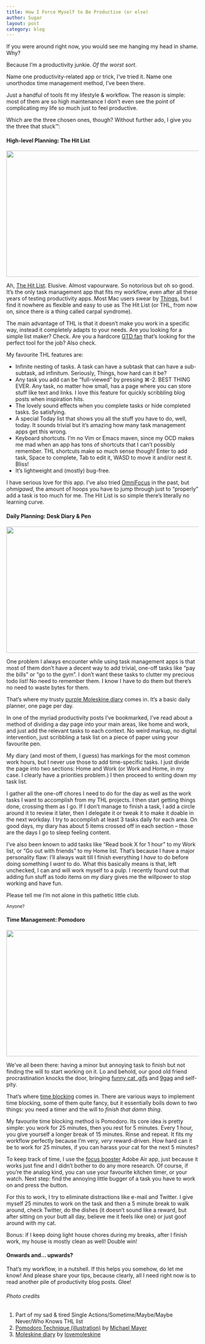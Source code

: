 ```yaml
---
title: How I Force Myself to Be Productive (or else)
author: Sugar
layout: post
category: blog
---
```

If you were around right now, you would see me hanging my head in shame. Why?

Because I&#8217;m a productivity junkie. *Of the worst sort*.

Name one productivity-related app or trick, I&#8217;ve tried it. Name one unorthodox time management method, I&#8217;ve been there.

Just a handful of tools fit my lifestyle & workflow. The reason is simple: most of them are so high maintenance I don&#8217;t even see the point of complicating my life so much just to feel productive.

Which are the three chosen ones, though? Without further ado, I give you the three that stuck™:

#### High-level Planning: The Hit List

<img class="alignnone size-full extruding wp-image-1388" title="thl" src="http://blog.sugarenia.com/wp-content/uploads/2013/06/thl.png" alt="" width="680" height="330" />

Ah, [The Hit List][1]. Elusive. Almost vapourware. So notorious but oh so good. It&#8217;s the only task management app that fits my workflow, even after all these years of testing productivity apps. Most Mac users swear by [Things][2], but I find it nowhere as flexible and easy to use as The Hit List (or THL, from now on, since there *is* a thing called carpal syndrome).

The main advantage of THL is that it doesn&#8217;t make you work in a specific way, instead it completely adapts to your needs. Are you looking for a simple list maker? Check. Are you a hardcore [GTD fan][3] that&#8217;s looking for the perfect tool for the job? Also check.

My favourite THL features are:

*   Infinite nesting of tasks. A task can have a subtask that can have a sub-subtask, ad infinitum. Seriously, Things, how hard can it be?
*   Any task you add can be &#8220;full-viewed&#8221; by pressing ⌘-2. BEST THING EVER. Any task, no matter how small, has a page where you can store stuff like text and links. I love this feature for quickly scribbling blog posts when inspiration hits.
*   The lovely sound effects when you complete tasks or hide completed tasks. So satisfying.
*   A special Today list that shows you all the stuff you have to do, well, today. It sounds trivial but it&#8217;s amazing how many task management apps get this wrong.
*   Keyboard shortcuts. I&#8217;m no Vim or Emacs maven, since my OCD makes me mad when an app has tons of shortcuts that I can&#8217;t possibly remember. THL shortcuts make so much sense though! Enter to add task, Space to complete, Tab to edit it, WASD to move it and/or nest it. Bliss!
*   It&#8217;s lightweight and (mostly) bug-free.

I have serious love for this app. I&#8217;ve also tried [OmniFocus][4] in the past, but *ohmigawd*, the amount of hoops you have to jump through just to &#8220;properly&#8221; add a task is too much for me. The Hit List is so simple there&#8217;s literally no learning curve.

#### Daily Planning: Desk Diary & Pen

<img class="alignnone size-full extruding wp-image-1391" title="moleskine" src="http://blog.sugarenia.com/wp-content/uploads/2013/06/moleskine.png" alt="" width="680" height="330" />

One problem I always encounter while using task management apps is that most of them don&#8217;t have a decent way to add trivial, one-off tasks like &#8220;pay the bills&#8221; or &#8220;go to the gym&#8221;. I don&#8217;t want these tasks to clutter my precious todo list! No need to remember them. I know I have to do them but there&#8217;s no need to waste bytes for them.

That&#8217;s where my trusty [purple Moleskine diary][5] comes in. It&#8217;s a basic daily planner, one page per day.

In one of the myriad productivity posts I&#8217;ve bookmarked, I&#8217;ve read about a method of dividing a day page into your main areas, like home and work, and just add the relevant tasks to each context. No weird markup, no digital intervention, just scribbling a task list on a piece of paper using your favourite pen.

My diary (and most of them, I guess) has markings for the most common work hours, but I never use those to add time-specific tasks. I just divide the page into two sections: Home and Work (or Work and Home, in my case. I clearly have a priorities problem.) I then proceed to writing down my task list.

I gather all the one-off chores I need to do for the day as well as the work tasks I want to accomplish from my THL projects. I then start getting things done, crossing them as I go. If I don&#8217;t manage to finish a task, I add a circle around it to review it later, then I delegate it or tweak it to make it doable in the next workday. I try to accomplish at least 3 tasks daily for each area. On good days, my diary has about 5 items crossed off in each section &#8211; those are the days I go to sleep feeling content.

I&#8217;ve also been known to add tasks like &#8220;Read book X for 1 hour&#8221; to my Work list, or &#8220;Go out with friends&#8221; to my Home list. That&#8217;s because I have a major personality flaw: I&#8217;ll always wait till I finish everything I *have* to do before doing something I *want* to do. What this basically means is that, left unchecked, I can and will work myself to a pulp. I recently found out that adding fun stuff as todo items on my diary gives me the willpower to stop working and have fun.

Please tell me I&#8217;m not alone in this pathetic little club.

<small>Anyone?</small>

#### Time Management: Pomodoro

<img class="alignnone size-full extruding wp-image-1393" title="pomodoro" src="http://blog.sugarenia.com/wp-content/uploads/2013/06/pomodoro.png" alt="" width="680" height="330" />

We&#8217;ve all been there: having a minor but annoying task to finish but not finding the will to start working on it. Lo and behold, our good old friend procrastination knocks the door, bringing [funny cat .gifs][6] and [9gag][7] and self-pity.

That&#8217;s where [time blocking][8] comes in. There are various ways to implement time blocking, some of them quite fancy, but it essentially boils down to two things: you need a timer and the will to *finish that damn thing*.

My favourite time blocking method is Pomodoro. Its core idea is pretty simple: you work for 25 minutes, then you rest for 5 minutes. Every 1 hour, you give yourself a longer break of 15 minutes. Rinse and repeat. It fits my workflow perfectly because I&#8217;m very, *very* reward-driven. How hard can it be to work for 25 minutes, if you can harass your cat for the next 5 minutes?

To keep track of time, I use the [focus booster][9] Adobe Air app, just because it works just fine and I didn&#8217;t bother to do any more research. Of course, if you&#8217;re the analog kind, you can use your favourite kitchen timer, or your watch. Next step: find the annoying little bugger of a task you have to work on and press the button.

For this to work, I try to eliminate distractions like e-mail and Twitter. I give myself 25 minutes to work on the task and then a 5 minute break to walk around, check Twitter, do the dishes (it doesn&#8217;t sound like a reward, but after sitting on your butt all day, believe me it feels like one) or just goof around with my cat.

Bonus: if I keep doing light house chores during my breaks, after I finish work, my house is mostly clean as well! Double win!

#### Onwards and&#8230; upwards?

That&#8217;s my workflow, in a nutshell. If this helps you somehow, do let me know! And please share your tips, because clearly, all I need right now is to read another pile of productivity blog posts. Glee!

###### Photo credits

<ol class="credits">
  <li>
    Part of my sad &#038; tired Single Actions/Sometime/Maybe/Maybe Never/Who Knows THL list
  </li>
  <li>
    <a href="http://www.flickr.com/photos/michael_mayer/6969282632/in/photolist-bBRoVo-e6YL8h-aExXas-8XwaEZ-8U1mTq-8G51WH-87i2W8-cBN4nd-aisv3h-aipHa2-aipH76-7FSr15-bvCHpq-brVARC-aYS1eX-8t9Rmn-7c6mJq-6B2VjZ-6dTE9N-bzEMWt-aExX2E-aa78So-aa78A7-aa4jeg-9c6ZRR-63Q6d5/">Pomodoro Technique (illustration)</a> by <a href="http://www.flickr.com/photos/michael_mayer/">Michael Mayer</a>
  </li>
  <li>
    <a href="http://www.flickr.com/photos/66824459@N03/6165516531/in/photolist-aoPTga-aoSBFA-aoSBe7-99v2c3-9J8aG-9J5Zn-9J6Nf-9J7sW-aoPU1z-9M5QLv-3NC62M-aoSB1d-9PCZwT-qN2T1-7jNUJ-5KdYkC-7veFKi-6FxyTt-aXCkLB-5NW54z-5NW578-5XiC7q-8Dq7AB-4m1mY5-4m1nym-4m1nso-4kWk9a-4kWjZg-KC7kf-8SWvGR-8SZAps-5MTKzW-8SWvDt-8SWvBt-8SZAr9-8SZAuS-8SWvFi-8SWvCg-8SWvEa-9M8Cbd-5SMwd6-8SZAwm-9YiWQ-4kATxB-8SWvHc-5rnQe-dQ7mga-eaBYs5-9M5QqM-5PQyBJ-5PQyf9">Moleskine diary</a> by <a href="http://www.flickr.com/photos/lovemoleskine/">lovemoleskine</a>
  </li>
</ol>

 [1]: http://www.potionfactory.com/thehitlist/
 [2]: http://culturedcode.com/things/
 [3]: http://en.wikipedia.org/wiki/Getting_Things_Done
 [4]: http://www.omnigroup.com/products/omnifocus/
 [5]: http://www.amazon.co.uk/Moleskine-Large-Purple-Daily-Diary/dp/8866131946
 [6]: http://www.tumblr.com/tagged/funny%20cat%20gif
 [7]: http://9gag.com
 [8]: http://www.lifehack.org/articles/productivity/scheduling-time-blocks.html
 [9]: http://www.focusboosterapp.com/
